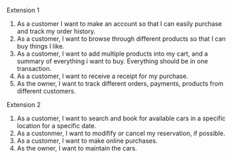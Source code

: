 Extension 1

1. As a customer I want to make an account so that I can easily purchase and track my order history.
2. As a customer, I want to browse through different products so that I can buy things I like.
3. As a customer, I want to add multiple products into my cart, and a summary of everything i want to buy. Everything should be in one transaction.
4. As a customer, I want to receive a receipt for my purchase. 
5. As the owner, I want to track different orders, payments, products from different customers. 


Extension 2
1. As a customer, I want to search and book for available cars in a specific location for a specific date.
2. As a custonmer, I want to modifify or cancel my reservation, if possible.
3. As a customer, I want to make online purchases.
4. As the owner, I want to maintain the cars. 
